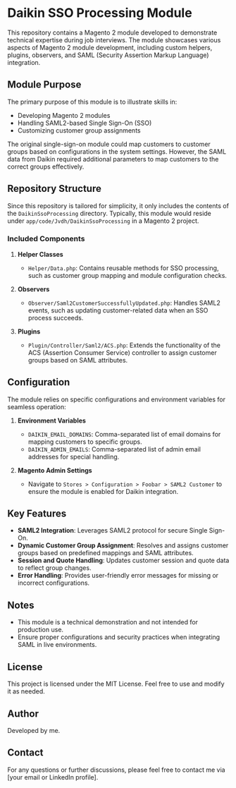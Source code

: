 # Daikin SSO Processing Module

This repository contains a Magento 2 module developed to demonstrate technical expertise during job interviews. The module showcases various aspects of Magento 2 module development, including custom helpers, plugins, observers, and SAML (Security Assertion Markup Language) integration.

## Module Purpose
The primary purpose of this module is to illustrate skills in:
- Developing Magento 2 modules
- Handling SAML2-based Single Sign-On (SSO)
- Customizing customer group assignments

The original single-sign-on module could map customers to customer groups based on configurations in the system settings. However, the SAML data from Daikin required additional parameters to map customers to the correct groups effectively.

## Repository Structure
Since this repository is tailored for simplicity, it only includes the contents of the `DaikinSsoProcessing` directory. Typically, this module would reside under `app/code/Jvdh/DaikinSsoProcessing` in a Magento 2 project.

### Included Components
1. **Helper Classes**
   - `Helper/Data.php`: Contains reusable methods for SSO processing, such as customer group mapping and module configuration checks.

2. **Observers**
   - `Observer/Saml2CustomerSuccessfullyUpdated.php`: Handles SAML2 events, such as updating customer-related data when an SSO process succeeds.

3. **Plugins**
   - `Plugin/Controller/Saml2/ACS.php`: Extends the functionality of the ACS (Assertion Consumer Service) controller to assign customer groups based on SAML attributes.

## Configuration
The module relies on specific configurations and environment variables for seamless operation:

1. **Environment Variables**
   - `DAIKIN_EMAIL_DOMAINS`: Comma-separated list of email domains for mapping customers to specific groups.
   - `DAIKIN_ADMIN_EMAILS`: Comma-separated list of admin email addresses for special handling.

2. **Magento Admin Settings**
   - Navigate to `Stores > Configuration > Foobar > SAML2 Customer` to ensure the module is enabled for Daikin integration.

## Key Features
- **SAML2 Integration**: Leverages SAML2 protocol for secure Single Sign-On.
- **Dynamic Customer Group Assignment**: Resolves and assigns customer groups based on predefined mappings and SAML attributes.
- **Session and Quote Handling**: Updates customer session and quote data to reflect group changes.
- **Error Handling**: Provides user-friendly error messages for missing or incorrect configurations.

## Notes
- This module is a technical demonstration and not intended for production use.
- Ensure proper configurations and security practices when integrating SAML in live environments.

## License
This project is licensed under the MIT License. Feel free to use and modify it as needed.

## Author
Developed by me.

## Contact
For any questions or further discussions, please feel free to contact me via [your email or LinkedIn profile].


